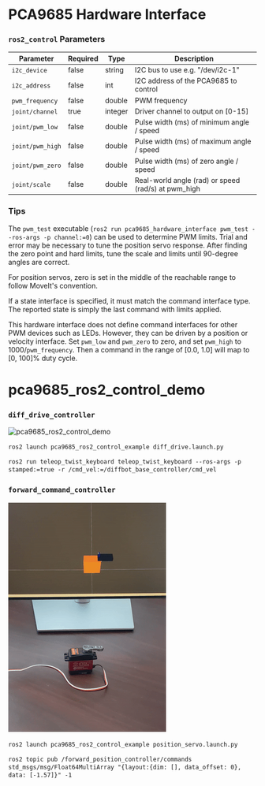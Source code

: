 # PCA9685 Hardware Interface

### `ros2_control` Parameters

| Parameter         | Required | Type | Description                                          |
|-------------------|----------|------|------------------------------------------------------|
| `i2c_device`       | false | string  | I2C bus to use e.g. "/dev/i2c-1"                    |
| `i2c_address`      | false | int     | I2C address of the PCA9685 to control               |
| `pwm_frequency`    | false | double  | PWM frequency                                       |
| `joint/channel`    | true  | integer | Driver channel to output on [0-15]                  |
| `joint/pwm_low`    | false | double  | Pulse width (ms) of minimum angle / speed           |
| `joint/pwm_high`   | false | double  | Pulse width (ms) of maximum angle / speed           |
| `joint/pwm_zero`   | false | double  | Pulse width (ms) of zero angle / speed              |
| `joint/scale`      | false | double  | Real-world angle (rad) or speed (rad/s) at pwm_high |


### Tips

The `pwm_test` executable (`ros2 run pca9685_hardware_interface pwm_test --ros-args -p channel:=0`) can be used to determine PWM limits.
Trial and error may be necessary to tune the position servo response.
After finding the zero point and hard limits, tune the scale and limits until 90-degree angles are correct.

For position servos, zero is set in the middle of the reachable range to follow MoveIt's convention.

If a state interface is specified, it must match the command interface type. The reported state is simply the last command with limits applied.

This hardware interface does not define command interfaces for other PWM devices such as LEDs. However, they can be driven by a position or velocity interface.
Set `pwm_low` and `pwm_zero` to zero, and set `pwm_high` to 1000/`pwm_frequency`. Then a command in the range of [0.0, 1.0] will map to [0, 100]% duty cycle.


# pca9685_ros2_control_demo

### `diff_drive_controller`

<img src="diff_drive.gif" alt="pca9685_ros2_control_demo"  loop=infinite>

```
ros2 launch pca9685_ros2_control_example diff_drive.launch.py
```
```
ros2 run teleop_twist_keyboard teleop_twist_keyboard --ros-args -p stamped:=true -r /cmd_vel:=/diffbot_base_controller/cmd_vel
```


### `forward_command_controller`

<img src="position_servo.gif" alt="pca9685_ros2_control_demo"  loop=infinite>

```
ros2 launch pca9685_ros2_control_example position_servo.launch.py
```
```
ros2 topic pub /forward_position_controller/commands std_msgs/msg/Float64MultiArray "{layout:{dim: [], data_offset: 0}, data: [-1.57]}" -1
```
